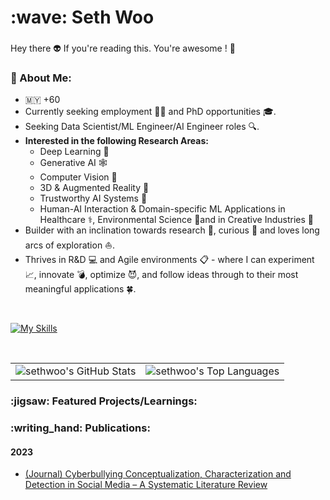 <h1 align="left" id="sethwoo-title">:wave: Seth Woo</h1>
<h3 align="left"></h3>

Hey there 👽 If you're reading this. You're awesome ! 🖤

<h3 align="left">🤠 About Me: </h2>

<ul>
<li>🇲🇾 +60</li>
<li>Currently seeking employment 👨‍💼 and PhD opportunities 🎓.</li>
<li>Seeking Data Scientist/ML Engineer/AI Engineer roles 🔍.</li>
<li><strong>Interested in the following Research Areas:</strong> 
  <ul>
  <li>Deep Learning 🧠</li>
  <li>Generative AI 🕸️</li>
  <li>Computer Vision 👀</li>
  <li>3D & Augmented Reality 🥽</li>
  <li>Trustworthy AI Systems 🤝</li>
  <li>Human-AI Interaction & Domain-specific ML Applications in Healthcare ⚕️, Environmental Science 🌲and in Creative Industries 🎨</li>
  </ul>
  </li>
<li>Builder with an inclination towards research 🧪, curious 🤔 and loves long arcs of exploration ⛵.</li>
<li>Thrives in R&D 💻 and Agile environments 📋 - where I can experiment 📈, innovate 💣, optimize 😈, and follow ideas through to their most meaningful applications 🍀.</li>
</ul> 

<br>

[![My Skills](https://skillicons.dev/icons?i=py,r,sklearn,tensorflow,pytorch,gcp,docker,kubernetes,git,gitlab,selenium,linux,html,css,latex)](https://skillicons.dev)

<br>

<table>
<tr>
  <td>
    <img src="https://github-readme-stats.vercel.app/api?username=woogamanga&theme=vision-friendly-dark&show_icons=true&hide_border=true&count_private=true" alt="sethwoo's GitHub Stats"/>  
  </td>
  <td>
    <img src="https://github-readme-stats.vercel.app/api/top-langs/?username=woogamanga&theme=vision-friendly-dark&show_icons=true&hide_border=true&layout=compact" alt="sethwoo's Top Languages"/> 
  </td>
</tr>
</table>

<h3 align="left">:jigsaw: Featured Projects/Learnings: </h2>

<h3 align="left">:writing_hand: Publications: </h2>

<h4 align="left"> 2023 </h3>

- [(Journal) Cyberbullying Conceptualization, Characterization and Detection in Social Media – A Systematic Literature Review](https://journals.iium.edu.my/kict/index.php/IJPCC/article/view/374)
